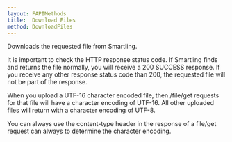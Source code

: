 ```yaml
---
layout: FAPIMethods
title:  Download Files
method: DownloadFiles
---
```


Downloads the requested file from Smartling.

It is important to check the HTTP response status code. If Smartling finds and returns the file normally, you will receive a 200 SUCCESS response. If you receive any other response status code than 200, the requested file will not be part of the response.

When you upload a UTF-16 character encoded file, then /file/get requests for that file will have a character encoding of UTF-16. All other uploaded files will return with a character encoding of UTF-8.

You can always use the content-type header in the response of a file/get request can always to determine the character encoding.

